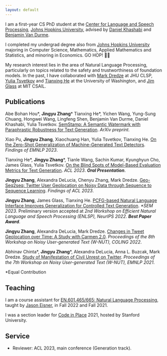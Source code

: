 ```yaml
---
layout: default
---
```


I am a first-year CS PhD student at the [Center for Language and Speech Processing](https://www.clsp.jhu.edu/), [Johns Hopkins University](https://www.jhu.edu/), advised by [Daniel Khashabi](https://danielkhashabi.com/) and [Benjamin Van Durme](https://www.cs.jhu.edu/~vandurme/index.html).

I completed my undergrad degree also from [Johns Hopkins University](https://www.jhu.edu/) majoring in Computer Science, Mathematics, Applied Mathematics and Statistics, and minoring in Economics. GO HOP! 💙🤍


My research interest lies in the area of Natural Language Processing, particularly on topics related to the safety and trustworthiness of foundation models. In the past, I have collaborated with [Mark Dredze](https://www.cs.jhu.edu/~mdredze/) at JHU CLSP, [Yulia Tsvetkov](https://homes.cs.washington.edu/~yuliats/) and [Tianxing He](https://people.csail.mit.edu/cloudygoose/) at the University of Washington, and [Jim Glass](http://people.csail.mit.edu/jrg/) at MIT CSAIL.

<!-- I can be reached at [jzhan237@jhu.edu](mailto:jzhan237@jhu.edu). -->

## Publications

Abe Bohan Hou\*, **Jingyu Zhang**\* Tianxing He\*, Yichen Wang, Yung-Sung Chuang, Hongwei Wang, Lingfeng Shen, Benjamin Van Durme, Daniel Khashabi, Yulia Tsvetkov. [SemStamp: A Semantic Watermark with Paraphrastic Robustness for Text Generation](https://arxiv.org/abs/2310.03991). *ArXiv preprint.*

Xiao Pu, **Jingyu Zhang**, Xiaochuang Han, Yulia Tsvetkov, Tianxing He. [On the Zero-Shot Generalization of Machine-Generated Text Detectors](http://arxiv.org/abs/2310.05165). *Findings of EMNLP 2023*.

Tianxing He\*, **Jingyu Zhang**\*, Tianle Wang, Sachin Kumar, Kyunghyun Cho, James Glass, Yulia Tsvetkov. [On the Blind Spots of Model-Based Evaluation Metrics for Text Generation](https://aclanthology.org/2023.acl-long.674). *ACL 2023*. **<span style="color:">*Oral Presentation*</span>**.

**Jingyu Zhang**, Alexandra DeLucia, Chenyu Zhang, Mark Dredze. [Geo-Seq2seq: Twitter User Geolocation on Noisy Data through Sequence to Sequence Learning](https://aclanthology.org/2023.findings-acl.294). *Findings of ACL 2023*.

**Jingyu Zhang**, James Glass, Tianxing He. [PCFG-based Natural Language Interface Improves Generalization for Controlled Text Generation](https://arxiv.org/abs/2210.07431). *\*SEM 2023*. Preliminary version accepted at *2nd Workshop on Efficient Natural Language and Speech Processing (ENLSP), NeurIPS 2022*. **<span style="color:">*Best Paper Award*</span>**.

**Jingyu Zhang**, Alexandra DeLucia, Mark Dredze. [Changes in Tweet Geolocation over Time: A Study with Carmen 2.0](https://aclanthology.org/2022.wnut-1.1/). *Proceedings of the 8th Workshop on Noisy User-generated Text (W-NUT), COLING 2022*.

Abhinav Chinta\*, **Jingyu Zhang**\*, Alexandra DeLucia, Anna L. Buzcak, Mark Dredze. [Study of Manifestation of Civil Unrest on Twitter](https://aclanthology.org/2021.wnut-1.44/). *Proceedings of the 7th Workshop on Noisy User-generated Text (W-NUT), EMNLP 2021*.

*Equal Contribution

## Teaching

I am a course assistant for [EN.601.465/665: Natural Language Processing](https://www.cs.jhu.edu/~jason/465/), taught by [Jason Eisner](https://www.cs.jhu.edu/~jason), in Fall 2022 and Fall 2021.

I was a section leader for [Code in Place](https://codeinplace.stanford.edu/) 2021, hosted by Stanford University.

## Service
- Reviewer: ACL 2023, main conference (Generation track).

<!-- ## Fun Facts
- I'm a big car person and a fan of [Formula One](https://www.formula1.com/) racing. My favorite driver is [Zhou Guanyu](https://en.wikipedia.org/wiki/Zhou_Guanyu), the first ever Chinese driver to compete in F1.
- My favorite videogames are Civilization 6 and GTA 5 (tied). -->